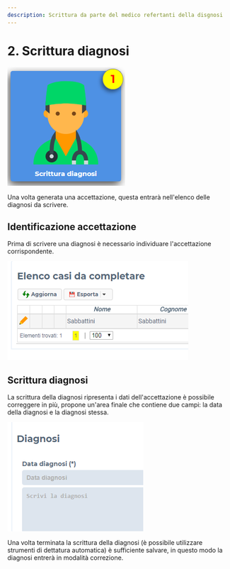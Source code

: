 ```yaml
---
description: Scrittura da parte del medico refertanti della disgnosi
---
```


# 2. Scrittura diagnosi

![Il numero indica quante accettazione in attesa di diagnosi sono presenti](.gitbook/assets/image%20%285%29.png)

Una volta generata una accettazione, questa entrarà nell'elenco delle diagnosi da scrivere.

## Identificazione accettazione

Prima di scrivere una diagnosi è necessario individuare l'accettazione corrispondente.

![Con il pulsante &apos;matita&apos; &#xE8; possibile scrivere la diagnosi](.gitbook/assets/image%20%284%29.png)

## Scrittura diagnosi

La scrittura della diagnosi ripresenta i dati dell'accettazione è possibile correggere in più, propone un'area finale che contiene due campi: la data della diagnosi e la diagnosi stessa.

![](.gitbook/assets/image%20%286%29.png)

Una volta terminata la scrittura della diagnosi \(è possibile utilizzare strumenti di dettatura automatica\) è sufficiente salvare, in questo modo la diagnosi entrerà in modalità correzione.

